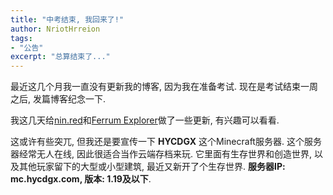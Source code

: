 ```yaml
---
title: "中考结束, 我回来了!"
author: NriotHrreion
tags:
- "公告"
excerpt: "总算结束了..."
---
```


最近这几个月我一直没有更新我的博客, 因为我在准备考试. 现在是考试结束一周之后, 发篇博客纪念一下.

我这几天给[nin.red](https://nin.red)和[Ferrum Explorer](https://github.com/NriotHrreion/ferrum)做了一些更新, 有兴趣可以看看.

这或许有些突兀, 但我还是要宣传一下 **HYCDGX** 这个Minecraft服务器. 这个服务器经常无人在线, 因此很适合当作云端存档来玩. 它里面有生存世界和创造世界, 以及其他玩家留下的大型或小型建筑, 最近又新开了个生存世界. **服务器IP: mc.hycdgx.com, 版本: 1.19及以下**.
